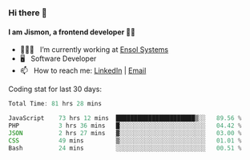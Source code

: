 ### Hi there 👋

#### I am Jismon, a frontend developer 👦🏻

- 🧑🏻‍💻   &nbsp; I’m currently working at <a href='https://www.ensolsystems.com/' target="_blank">Ensol Systems</a>
- 🖥   &nbsp; Software Developer
- 📫   &nbsp; How to reach me: <a href='https://www.linkedin.com/in/jismonthomas/'>LinkedIn</a> | <a href='mailto:hellojismonthomas@gmail.com'>Email</a>

Coding stat for last 30 days:
<!--START_SECTION:waka-->

```javascript
Total Time: 81 hrs 28 mins

JavaScript    73 hrs 12 mins  ██████████████████████▒░░   89.56 %
PHP           3 hrs 36 mins   █░░░░░░░░░░░░░░░░░░░░░░░░   04.42 %
JSON          2 hrs 27 mins   ▓░░░░░░░░░░░░░░░░░░░░░░░░   03.00 %
CSS           49 mins         ▒░░░░░░░░░░░░░░░░░░░░░░░░   01.01 %
Bash          24 mins         ░░░░░░░░░░░░░░░░░░░░░░░░░   00.51 %
```

<!--END_SECTION:waka-->

<!--
**jismonthomas/jismonthomas** is a ✨ _special_ ✨ repository because its `README.md` (this file) appears on your GitHub profile.

Here are some ideas to get you started:

- 🔭 I’m currently working on ...
- 🌱 I’m currently learning ...
- 👯 I’m looking to collaborate on ...
- 🤔 I’m looking for help with ...
- 💬 Ask me about ...
- 📫 How to reach me: ...
- 😄 Pronouns: ...
- ⚡ Fun fact: ...
-->
